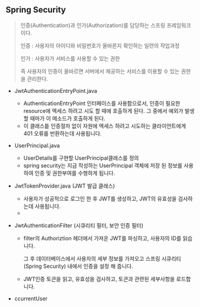 ## Spring Security

> 인증(Authentication)과 인가(Authorization)를 담당하는 스프링 프레임워크이다.
>
> 인증 : 사용자의 아이디와 비밀번호가 올바른지 확인하는 일련의 작업과정
>
> 인가 : 사용자가 서비스를 사용할 수 있는 권한
>
> 즉 사용자의 인증이 올바르면 서버에서 제공하는 서비스를 이용할 수 있는 권한을 관리한다.



* JwtAuthenticationEntryPoint.java
  * AuthenticationEntryPoint 인터페이스를 사용함으로서, 인증이 필요한 resource에 엑세스 하려고 시도 할 때에 호출하게 된다. 그 중에서 예외가 발생할 때마가 이 메소드가 호출하게 된다.
  * 이 클래스틑 인증절차 없이 자원에 엑세스 하려고 시도하는 클라이언트에게 401 오류를 반환하는데 사용됩니다.

* UserPrincipal.java
  * UserDetails를 구현할 UserPrincipal클래스를 정의
  * spring security는 지금 작성하는 UserPrincipal 객체에 저장 된 정보를 사용하여 인증 및 권한부여를 수행하게 됩니다.

* JwtTokenProvider.java (JWT 발급 클래스)
  * 사용자가 성공적으로 로그인 한 후 JWT를 생성하고, JWT의 유효성을 검사하는데 사용됩니다.
  * 

* JwtAuthenticationFilter  (시큐리티 필터, 보안 인증 필터)

  * filter의 Authoriztion 헤더에서 가져온 JWT를 파싱하고, 사용자의 ID를 읽습니다.

    그 후 데이터베이스에서 사용자의 세부 정보를 가져오고 스프링 시큐리티(Spring Security) 내에서 인증을 설정 해 줍니다.

  * JWT인증 토큰을 읽고, 유효성을 검사하고, 토큰과 관련된 세부사항을 로드합니다.

* ccurrentUser